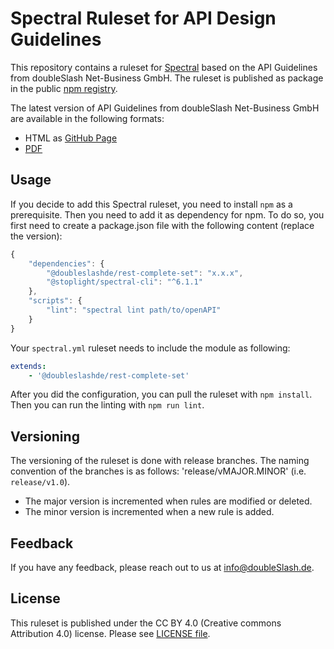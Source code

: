 # Spectral Ruleset for API Design Guidelines

This repository contains a ruleset for [Spectral](https://stoplight.io/open-source/spectral) based on the API Guidelines from doubleSlash Net-Business GmbH. The ruleset is published as package in the public [npm registry](https://www.npmjs.com/package/@doubleslashde/rest-complete-set/).

The latest version of API Guidelines from doubleSlash Net-Business GmbH are available in the following formats:

* HTML as [GitHub Page](https://doubleslashde.github.io/API-Design-Guidelines)
* [PDF](https://doubleslashde.github.io/API-Design-Guidelines/REST_API_Guidelines.pdf)


## Usage
If you decide to add this Spectral ruleset, you need to install `npm` as a prerequisite. Then you need to add it as dependency for npm. To do so, you first need to create a package.json file with the following content (replace the version):

```javascript
{
    "dependencies": {
        "@doubleslashde/rest-complete-set": "x.x.x",
        "@stoplight/spectral-cli": "^6.1.1"
    },
    "scripts": {
        "lint": "spectral lint path/to/openAPI"
    }
}
```
Your `spectral.yml` ruleset needs to include the module as following:
```yaml
extends: 
    - '@doubleslashde/rest-complete-set'
```
After you did the configuration, you can pull the ruleset with `npm install`. Then you can run the linting with `npm run lint`.



## Versioning

The versioning of the ruleset is done with release branches. The naming convention of the branches is as follows: 'release/vMAJOR.MINOR' (i.e. `release/v1.0`).

- The major version is incremented when rules are modified or deleted.
- The minor version is incremented when a new rule is added.



## Feedback

If you have any feedback, please reach out to us at info@doubleSlash.de.



## License
This ruleset is published under the CC BY 4.0 (Creative commons Attribution 4.0) license. Please see [LICENSE file](./LICENSE).
